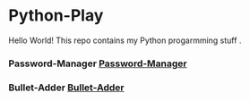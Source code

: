 # Python-Play
Hello World! 
This repo contains my Python progarmming stuff .

### Password-Manager [Password-Manager](https://github.com/siAyush/Python-Play/tree/master/Password-manger)

### Bullet-Adder [Bullet-Adder](https://github.com/siAyush/Python-Play/tree/master/Bullet_Adder)

